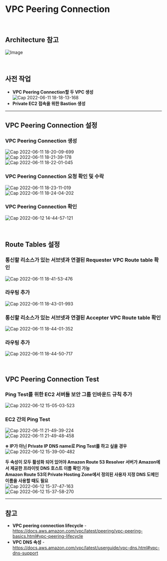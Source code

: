 # VPC Peering Connection

<br>

## Architecture 참고
![Image](https://user-images.githubusercontent.com/46125158/173216996-20938f3a-69b9-4ae3-98df-74a2c0a9a496.png)

<br>

## 사전 작업
- **VPC Peering Connection할 두 VPC 생성**  
![Cap 2022-06-11 18-18-13-168](https://user-images.githubusercontent.com/46125158/173217138-3512a457-c842-4e29-96fa-092ced644c1e.png)
- **Private EC2 접속을 위한 Bastion 생성**

<hr>

## VPC Peering Connection 설정
### VPC Peering Connection 생성
![Cap 2022-06-11 18-20-09-699](https://user-images.githubusercontent.com/46125158/173217159-ce88d606-740c-4184-9150-15d195ca2216.png)  
![Cap 2022-06-11 18-21-39-178](https://user-images.githubusercontent.com/46125158/173217323-2edc2667-c31b-4bac-bcad-f5f196c202bb.png)  
![Cap 2022-06-11 18-22-01-045](https://user-images.githubusercontent.com/46125158/173217325-ef473bb4-24fd-4552-81b4-665215525af0.png)

### VPC Peering Connection 요청 확인 및 수락
![Cap 2022-06-11 18-23-11-019](https://user-images.githubusercontent.com/46125158/173217375-dc4eeac2-a82a-42a3-8402-7b743ee10449.png)  
![Cap 2022-06-11 18-24-04-202](https://user-images.githubusercontent.com/46125158/173217416-7bf9e704-5f2f-4998-9956-e29c564960df.png)

### VPC Peering Connection 확인
![Cap 2022-06-12 14-44-57-121](https://user-images.githubusercontent.com/46125158/173217519-05b52170-0642-443d-b676-e54fa560edd7.png)

<br>

## Route Tables 설정
### 통신할 리소스가 있는 서브넷과 연결된 Requester VPC Route table 확인
![Cap 2022-06-11 18-41-53-476](https://user-images.githubusercontent.com/46125158/173217598-443557dc-cac9-454b-9412-27233bd2b8d4.png)

### 라우팅 추가
![Cap 2022-06-11 18-43-01-993](https://user-images.githubusercontent.com/46125158/173218202-1f6b0691-cb9f-4f44-b756-5b1e132250b4.png)

### 통신할 리소스가 있는 서브넷과 연결된 Accepter VPC Route table 확인
![Cap 2022-06-11 18-44-01-352](https://user-images.githubusercontent.com/46125158/173218697-4d44570c-c96f-4940-9645-b4e7f3121cea.png)

### 라우팅 추가
![Cap 2022-06-11 18-44-50-717](https://user-images.githubusercontent.com/46125158/173219059-683b13b0-8a7e-4312-b9da-cb713b8d0a8d.png)

<br>

## VPC Peering Connection Test
### Ping Test를 위한 EC2 서버들 보안 그룹 인바운드 규칙 추가
![Cap 2022-06-12 15-05-03-523](https://user-images.githubusercontent.com/46125158/173219426-f4ebdb54-629f-4ed6-add5-fa780fe8380a.png)

### EC2 간의 Ping Test
![Cap 2022-06-11 21-49-39-224](https://user-images.githubusercontent.com/46125158/173219554-d762fbb2-6eeb-49b9-9db3-5bf9b03dba63.png)  
![Cap 2022-06-11 21-49-48-458](https://user-images.githubusercontent.com/46125158/173219557-afd3864d-5a15-45cc-bb1d-9f8c56a211e1.png)

**※ IP가 아닌 Private IP DNS name로 Ping Test를 하고 싶을 경우**  
![Cap 2022-06-12 15-39-00-482](https://user-images.githubusercontent.com/46125158/173220766-67e315f4-1d03-4bc7-bb71-d0c01afa2ffc.png)

**두 속성이 모두 활성화 되어 있어야 Amazon Route 53 Resolver 서버가 Amazon에서 제공한 프라이빗 DNS 호스트 이름 확인 가능**  
**Amazon Route 53의 Private Hosting Zone에서 정의된 사용자 지정 DNS 도메인 이름을 사용할 때도 필요**  
![Cap 2022-06-12 15-37-47-163](https://user-images.githubusercontent.com/46125158/173220791-c36090ab-6ced-4f42-899a-a79e424ebb82.png)  
![Cap 2022-06-12 15-37-58-270](https://user-images.githubusercontent.com/46125158/173220793-16809487-4dc9-4f5c-9672-1222caa47344.png)

<hr>

## 참고
- **VPC peering connection lifecycle** - https://docs.aws.amazon.com/vpc/latest/peering/vpc-peering-basics.html#vpc-peering-lifecycle
- **VPC DNS 속성** - https://docs.aws.amazon.com/vpc/latest/userguide/vpc-dns.html#vpc-dns-support

